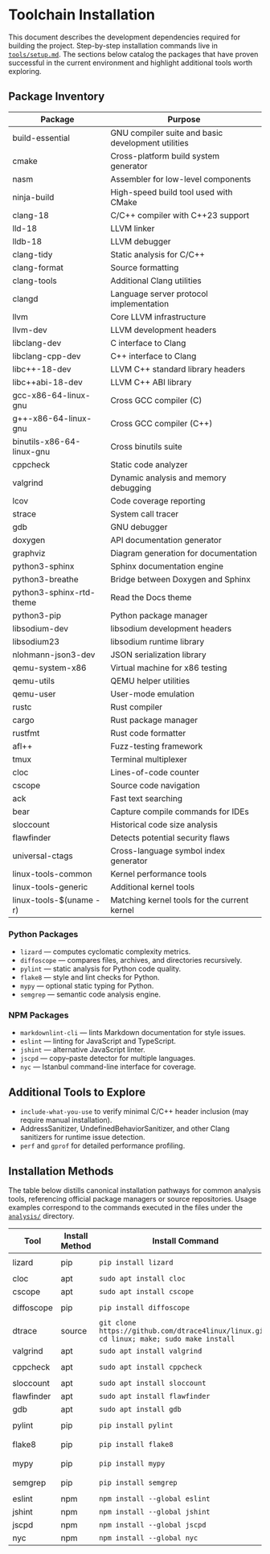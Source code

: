 # Toolchain Installation

This document describes the development dependencies required for building the
project. Step-by-step installation commands live in [`tools/setup.md`](../tools/setup.md).
The sections below catalog the packages that have proven successful in the
current environment and highlight additional tools worth exploring.

## Package Inventory

| Package | Purpose |
| --- | --- |
| build-essential | GNU compiler suite and basic development utilities |
| cmake | Cross-platform build system generator |
| nasm | Assembler for low-level components |
| ninja-build | High-speed build tool used with CMake |
| clang-18 | C/C++ compiler with C++23 support |
| lld-18 | LLVM linker |
| lldb-18 | LLVM debugger |
| clang-tidy | Static analysis for C/C++ |
| clang-format | Source formatting |
| clang-tools | Additional Clang utilities |
| clangd | Language server protocol implementation |
| llvm | Core LLVM infrastructure |
| llvm-dev | LLVM development headers |
| libclang-dev | C interface to Clang |
| libclang-cpp-dev | C++ interface to Clang |
| libc++-18-dev | LLVM C++ standard library headers |
| libc++abi-18-dev | LLVM C++ ABI library |
| gcc-x86-64-linux-gnu | Cross GCC compiler (C) |
| g++-x86-64-linux-gnu | Cross GCC compiler (C++) |
| binutils-x86-64-linux-gnu | Cross binutils suite |
| cppcheck | Static code analyzer |
| valgrind | Dynamic analysis and memory debugging |
| lcov | Code coverage reporting |
| strace | System call tracer |
| gdb | GNU debugger |
| doxygen | API documentation generator |
| graphviz | Diagram generation for documentation |
| python3-sphinx | Sphinx documentation engine |
| python3-breathe | Bridge between Doxygen and Sphinx |
| python3-sphinx-rtd-theme | Read the Docs theme |
| python3-pip | Python package manager |
| libsodium-dev | libsodium development headers |
| libsodium23 | libsodium runtime library |
| nlohmann-json3-dev | JSON serialization library |
| qemu-system-x86 | Virtual machine for x86 testing |
| qemu-utils | QEMU helper utilities |
| qemu-user | User-mode emulation |
| rustc | Rust compiler |
| cargo | Rust package manager |
| rustfmt | Rust code formatter |
| afl++ | Fuzz-testing framework |
| tmux | Terminal multiplexer |
| cloc | Lines-of-code counter |
| cscope | Source code navigation |
| ack | Fast text searching |
| bear | Capture compile commands for IDEs |
| sloccount | Historical code size analysis |
| flawfinder | Detects potential security flaws |
| universal-ctags | Cross-language symbol index generator |
| linux-tools-common | Kernel performance tools |
| linux-tools-generic | Additional kernel tools |
| linux-tools-$(uname -r) | Matching kernel tools for the current kernel |

### Python Packages

- `lizard` — computes cyclomatic complexity metrics.
- `diffoscope` — compares files, archives, and directories recursively.
- `pylint` — static analysis for Python code quality.
- `flake8` — style and lint checks for Python.
- `mypy` — optional static typing for Python.
- `semgrep` — semantic code analysis engine.

### NPM Packages

- `markdownlint-cli` — lints Markdown documentation for style issues.
- `eslint` — linting for JavaScript and TypeScript.
- `jshint` — alternative JavaScript linter.
- `jscpd` — copy–paste detector for multiple languages.
- `nyc` — Istanbul command-line interface for coverage.

## Additional Tools to Explore

- `include-what-you-use` to verify minimal C/C++ header inclusion (may require
  manual installation).
- AddressSanitizer, UndefinedBehaviorSanitizer, and other Clang sanitizers for
  runtime issue detection.
- `perf` and `gprof` for detailed performance profiling.

## Installation Methods

The table below distills canonical installation pathways for common analysis tools, referencing official package managers or source repositories. Usage examples correspond to the commands executed in the files under the [`analysis/`](analysis/) directory.

| Tool      | Install Method | Install Command                                         | Usage Example                      |
|-----------|----------------|---------------------------------------------------------|------------------------------------|
| lizard    | pip            | `pip install lizard`                                   | `lizard fs kernel include`         |
| cloc      | apt            | `sudo apt install cloc`                                | `cloc .`                           |
| cscope    | apt            | `sudo apt install cscope`                              | `cscope -Rbq`                      |
| diffoscope| pip            | `pip install diffoscope`                               | `diffoscope README.md docs/README_renamed.md` |
| dtrace    | source         | `git clone https://github.com/dtrace4linux/linux.git; cd linux; make; sudo make install` | `dtrace -l` (manual build) |
| valgrind  | apt            | `sudo apt install valgrind`                            | `valgrind ls`                      |
| cppcheck  | apt            | `sudo apt install cppcheck`                            | `cppcheck --enable=warning fs`     |
| sloccount | apt            | `sudo apt install sloccount`                           | `sloccount .`                      |
| flawfinder| apt            | `sudo apt install flawfinder`                          | `flawfinder .`                     |
| gdb       | apt            | `sudo apt install gdb`                                 | `gdb --version`                    |
| pylint    | pip            | `pip install pylint`                                   | `pylint $(git ls-files '*.py')`    |
| flake8    | pip            | `pip install flake8`                                   | `flake8 $(git ls-files '*.py')`    |
| mypy      | pip            | `pip install mypy`                                     | `mypy $(git ls-files '*.py')`      |
| semgrep   | pip            | `pip install semgrep`                                  | `semgrep --config=auto .`          |
| eslint    | npm            | `npm install --global eslint`                          | `eslint .`                         |
| jshint    | npm            | `npm install --global jshint`                          | `jshint .`                         |
| jscpd     | npm            | `npm install --global jscpd`                           | `jscpd --min-lines 50 .`           |
| nyc       | npm            | `npm install --global nyc`                             | `nyc --version`                    |
